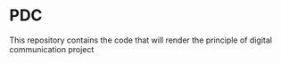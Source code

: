 # PDC
This repository contains the code that will render the principle of digital communication project
